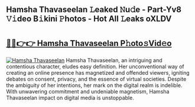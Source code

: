 ## Hamsha Thavaseelan 𝙻eaked 𝙽u𝚍e - Part-Yv8 𝚅𝚒deo B𝚒kini 𝙿hotos - Hot All 𝙻eaks oXLDV

# <h2><a href="http://ld44igc.urlbe.top/?page=Hamsha+Thavaseelan">🔗🔗👉👉 Hamsha Thavaseelan P𝚑oto𝚜Vid𝚎o</a></h2>

[![Hamsha Thavaseelan](https://i.imgur.com/eBuTRDB.gif)](http://ld44igc.urlbe.top/?page=Hamsha+Thavaseelan)
Hamsha Thavaseelan, an intriguing and contentious character, eludes easy definition. Her unconventional way of creating an online presence has magnetized and offended viewers, igniting debates on consent, privacy, and the essence of virtual societies. Despite the ambiguity of her intentions, her mark on the digital realm is indelible. With unwavering commitment and undeniable magnetism, Hamsha Thavaseelan impact on digital media is unstoppable.
